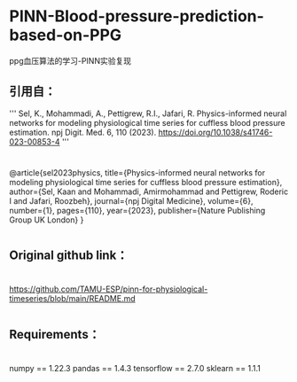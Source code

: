 # PINN-Blood-pressure-prediction-based-on-PPG
ppg血压算法的学习-PINN实验复现

## 引用自：
'''
Sel, K., Mohammadi, A., Pettigrew, R.I., Jafari, R. Physics-informed neural networks for modeling physiological time series for cuffless blood pressure estimation. npj Digit. Med. 6, 110 (2023). https://doi.org/10.1038/s41746-023-00853-4
'''

#
@article{sel2023physics,
  title={Physics-informed neural networks for modeling physiological time series for cuffless blood pressure estimation},
  author={Sel, Kaan and Mohammadi, Amirmohammad and Pettigrew, Roderic I and Jafari, Roozbeh},
  journal={npj Digital Medicine},
  volume={6},
  number={1},
  pages={110},
  year={2023},
  publisher={Nature Publishing Group UK London}
}
#

## Original github link：
#
https://github.com/TAMU-ESP/pinn-for-physiological-timeseries/blob/main/README.md
#

## Requirements：
#
numpy == 1.22.3
pandas == 1.4.3
tensorflow == 2.7.0
sklearn == 1.1.1
#
